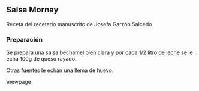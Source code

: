 ## Salsa Mornay

Receta del recetario manuscrito de Josefa Garzón Salcedo

### Preparación

Se prepara una salsa bechamel bien clara
y por cada 1/2 litro de leche se le echa 100g de queso rayado.

Otras fuentes le echan una llema de huevo.

\newpage



